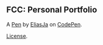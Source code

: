 FCC: Personal Portfolio
-----------------------


A [Pen](https://codepen.io/EliasJA/pen/OrgOQW) by [EliasJa](https://codepen.io/EliasJA) on [CodePen](https://codepen.io).

[License](https://codepen.io/EliasJA/pen/OrgOQW/license).